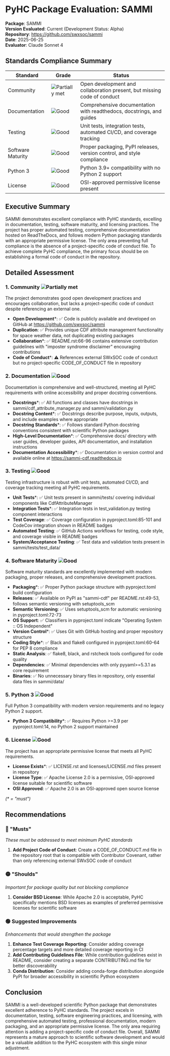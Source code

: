 # PyHC Package Evaluation: SAMMI

**Package**: SAMMI  
**Version Evaluated**: Current (Development Status: Alpha)  
**Repository**: https://github.com/swxsoc/sammi  
**Date**: 2025-06-25  
**Evaluator**: Claude Sonnet 4  

## Standards Compliance Summary

| Standard | Grade | Status |
|----------|-------|--------|
| Community | ![Partially met](https://img.shields.io/badge/Partially%20met-orange.svg) | Open development and collaboration present, but missing code of conduct |
| Documentation | ![Good](https://img.shields.io/badge/Good-brightgreen.svg) | Comprehensive documentation with readthedocs, docstrings, and guides |
| Testing | ![Good](https://img.shields.io/badge/Good-brightgreen.svg) | Unit tests, integration tests, automated CI/CD, and coverage tracking |
| Software Maturity | ![Good](https://img.shields.io/badge/Good-brightgreen.svg) | Proper packaging, PyPI releases, version control, and style compliance |
| Python 3 | ![Good](https://img.shields.io/badge/Good-brightgreen.svg) | Python 3.9+ compatibility with no Python 2 support |
| License | ![Good](https://img.shields.io/badge/Good-brightgreen.svg) | OSI-approved permissive license present |

## Executive Summary

SAMMI demonstrates excellent compliance with PyHC standards, excelling in documentation, testing, software maturity, and licensing practices. The project has proper automated testing, comprehensive documentation hosted on ReadTheDocs, and follows modern Python packaging standards with an appropriate permissive license. The only area preventing full compliance is the absence of a project-specific code of conduct file. To achieve complete PyHC compliance, the primary focus should be on establishing a formal code of conduct in the repository.

## Detailed Assessment

### 1. Community ![Partially met](https://img.shields.io/badge/Partially%20met-orange.svg)

The project demonstrates good open development practices and encourages collaboration, but lacks a project-specific code of conduct despite referencing an external one.

- **Open Development**\*: ✅ Code is publicly available and developed on GitHub at https://github.com/swxsoc/sammi
- **Duplication**: ✅ Provides unique CDF attribute management functionality for space weather data, not duplicating existing packages
- **Collaboration**\*: ✅ README.rst:66-96 contains extensive contribution guidelines with "imposter syndrome disclaimer" encouraging contributions
- **Code of Conduct**\*: ⚠️ References external SWxSOC code of conduct but no project-specific CODE_OF_CONDUCT file in repository

### 2. Documentation ![Good](https://img.shields.io/badge/Good-brightgreen.svg)

Documentation is comprehensive and well-structured, meeting all PyHC requirements with online accessibility and proper docstring conventions.

- **Docstrings**\*: ✅ All functions and classes have docstrings in sammi/cdf_attribute_manager.py and sammi/validation.py
- **Docstring Content**\*: ✅ Docstrings describe purpose, inputs, outputs, and include examples where appropriate
- **Docstring Standards**\*: ✅ Follows standard Python docstring conventions consistent with scientific Python packages
- **High-Level Documentation**\*: ✅ Comprehensive docs/ directory with user guides, developer guides, API documentation, and installation instructions
- **Documentation Accessibility**\*: ✅ Documentation in version control and available online at https://sammi-cdf.readthedocs.io

### 3. Testing ![Good](https://img.shields.io/badge/Good-brightgreen.svg)

Testing infrastructure is robust with unit tests, automated CI/CD, and coverage tracking meeting all PyHC requirements.

- **Unit Tests**\*: ✅ Unit tests present in sammi/tests/ covering individual components like CdfAttributeManager
- **Integration Tests**\*: ✅ Integration tests in test_validation.py testing component interactions
- **Test Coverage**: ✅ Coverage configuration in pyproject.toml:85-101 and CodeCov integration shown in README badges
- **Automated Testing**: ✅ GitHub Actions workflows for testing, code style, and coverage visible in README badges
- **System/Acceptance Testing**: ✅ Test data and validation tests present in sammi/tests/test_data/

### 4. Software Maturity ![Good](https://img.shields.io/badge/Good-brightgreen.svg)

Software maturity standards are excellently implemented with modern packaging, proper releases, and comprehensive development practices.

- **Packaging**\*: ✅ Proper Python package structure with pyproject.toml build configuration
- **Releases**: ✅ Available on PyPI as "sammi-cdf" per README.rst:49-53, follows semantic versioning with setuptools_scm
- **Semantic Versioning**: ✅ Uses setuptools_scm for automatic versioning in pyproject.toml:72-73
- **OS Support**: ✅ Classifiers in pyproject.toml indicate "Operating System :: OS Independent"
- **Version Control**\*: ✅ Uses Git with GitHub hosting and proper repository structure
- **Coding Style**\*: ✅ Black and flake8 configured in pyproject.toml:60-64 for PEP 8 compliance
- **Static Analysis**: ✅ flake8, black, and rstcheck tools configured for code quality
- **Dependencies**: ✅ Minimal dependencies with only pyyaml>=5.3.1 as core requirement
- **Binaries**: ✅ No unnecessary binary files in repository, only essential data files in sammi/data/

### 5. Python 3 ![Good](https://img.shields.io/badge/Good-brightgreen.svg)

Full Python 3 compatibility with modern version requirements and no legacy Python 2 support.

- **Python 3 Compatibility**\*: ✅ Requires Python >=3.9 per pyproject.toml:14, no Python 2 support maintained

### 6. License ![Good](https://img.shields.io/badge/Good-brightgreen.svg)

The project has an appropriate permissive license that meets all PyHC requirements.

- **License Exists**\*: ✅ LICENSE.rst and licenses/LICENSE.md files present in repository
- **License Type**: ✅ Apache License 2.0 is a permissive, OSI-approved license suitable for scientific software
- **OSI Approved**: ✅ Apache 2.0 is an OSI-approved open source license

*(\* = "must")*

## Recommendations

### 🔴 "Musts"
*These must be addressed to meet minimum PyHC standards*

1. **Add Project Code of Conduct**: Create a CODE_OF_CONDUCT.md file in the repository root that is compatible with Contributor Covenant, rather than only referencing external SWxSOC code of conduct

### 🟡 "Shoulds"
*Important for package quality but not blocking compliance*

1. **Consider BSD License**: While Apache 2.0 is acceptable, PyHC specifically mentions BSD licenses as examples of preferred permissive licenses for scientific software

### 🟢 Suggested Improvements
*Enhancements that would strengthen the package*

1. **Enhance Test Coverage Reporting**: Consider adding coverage percentage targets and more detailed coverage reporting in CI
2. **Add Contributing Guidelines File**: While contribution guidelines exist in README, consider creating a separate CONTRIBUTING.md file for better discoverability
3. **Conda Distribution**: Consider adding conda-forge distribution alongside PyPI for broader accessibility in scientific Python ecosystem

## Conclusion

SAMMI is a well-developed scientific Python package that demonstrates excellent adherence to PyHC standards. The project excels in documentation, testing, software engineering practices, and licensing, with comprehensive automated testing, professional documentation, modern packaging, and an appropriate permissive license. The only area requiring attention is adding a project-specific code of conduct file. Overall, SAMMI represents a mature approach to scientific software development and would be a valuable addition to the PyHC ecosystem with this single minor adjustment.